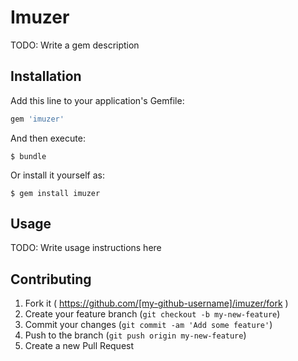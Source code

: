 # Imuzer

TODO: Write a gem description

## Installation

Add this line to your application's Gemfile:

```ruby
gem 'imuzer'
```

And then execute:

    $ bundle

Or install it yourself as:

    $ gem install imuzer

## Usage

TODO: Write usage instructions here

## Contributing

1. Fork it ( https://github.com/[my-github-username]/imuzer/fork )
2. Create your feature branch (`git checkout -b my-new-feature`)
3. Commit your changes (`git commit -am 'Add some feature'`)
4. Push to the branch (`git push origin my-new-feature`)
5. Create a new Pull Request
